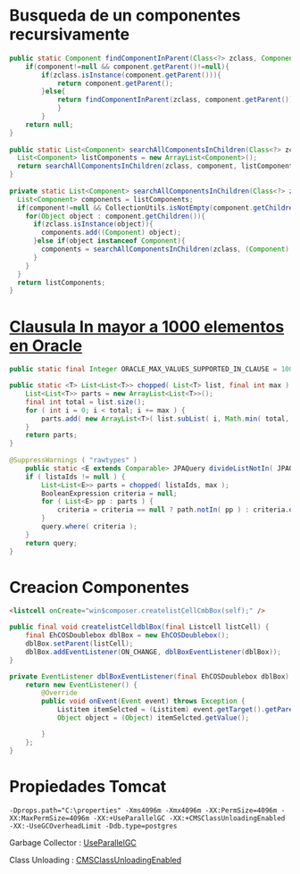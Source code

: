 
# Busqueda de un componentes recursivamente

```java
public static Component findComponentInParent(Class<?> zclass, Component component) {
	if(component!=null && component.getParent()!=null){
		if(zclass.isInstance(component.getParent())){
			return component.getParent();
		}else{
			return findComponentInParent(zclass, component.getParent());
			}
		}
	return null;
}
	
public static List<Component> searchAllComponentsInChildren(Class<?> zclass, Component component){
  List<Component> listComponents = new ArrayList<Component>();
  return searchAllComponentsInChildren(zclass, component, listComponents);
}
	
private static List<Component> searchAllComponentsInChildren(Class<?> zclass, Component component, List<Component> listComponents) {
  List<Component> components = listComponents;
  if(component!=null && CollectionUtils.isNotEmpty(component.getChildren())){
    for(Object object : component.getChildren()){
      if(zclass.isInstance(object)){
        components.add((Component) object);
      }else if(object instanceof Component){
        components = searchAllComponentsInChildren(zclass, (Component) object, components);
      }
    }
  }
  return listComponents;
}
```


# [Clausula In mayor a 1000 elementos en Oracle](https://stackoverflow.com/questions/19002792/why-oracle-in-clause-has-limit-of-1000-only-for-static-data)
```java
public static final Integer ORACLE_MAX_VALUES_SUPPORTED_IN_CLAUSE = 1000;

public static <T> List<List<T>> chopped( List<T> list, final int max ) {
	List<List<T>> parts = new ArrayList<List<T>>();
	final int total = list.size();
	for ( int i = 0; i < total; i += max ) {
		parts.add( new ArrayList<T>( list.subList( i, Math.min( total, i + max ) ) ) );
	}
	return parts;
}
  
@SuppressWarnings ( "rawtypes" )
	public static <E extends Comparable> JPAQuery divideListNotIn( JPAQuery query, List<E> listaIds, ComparableExpressionBase<E> path, Integer max ) {
	if ( listaIds != null ) {
		List<List<E>> parts = chopped( listaIds, max );
		BooleanExpression criteria = null;
		for ( List<E> pp : parts ) {
			criteria = criteria == null ? path.notIn( pp ) : criteria.or( path.notIn( pp ) );
		}
		query.where( criteria );
	}
	return query;
}
```

# Creacion Componentes

```html
<listcell onCreate="win$composer.createlistCellCmbBox(self);" />
```

```java
public final void createlistCelldblBox(final Listcell listCell) {
	final EhCOSDoublebox dblBox = new EhCOSDoublebox();
	dblBox.setParent(listCell);
	dblBox.addEventListener(ON_CHANGE, dblBoxEventListener(dblBox));
}

private EventListener dblBoxEventListener(final EhCOSDoublebox dblBox) {
	return new EventListener() {
		@Override
		public void onEvent(Event event) throws Exception {
			Listitem itemSelcted = (Listitem) event.getTarget().getParent().getParent();
			Object object = (Object) itemSelcted.getValue();

		}
	};
}

```

# Propiedades Tomcat

```
-Dprops.path="C:\properties" -Xms4096m -Xmx4096m -XX:PermSize=4096m -XX:MaxPermSize=4096m -XX:+UseParallelGC -XX:+CMSClassUnloadingEnabled -XX:-UseGCOverheadLimit -Ddb.type=postgres
```
Garbage Collector : [UseParallelGC](https://stackoverflow.com/questions/2101518/difference-between-xxuseparallelgc-and-xxuseparnewgc)

Class Unloading : [CMSClassUnloadingEnabled](https://stackoverflow.com/questions/3334911/what-does-jvm-flag-cmsclassunloadingenabled-actually-do)

